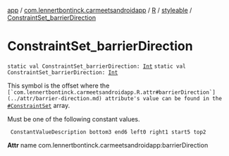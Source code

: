 [app](../../../index.md) / [com.lennertbontinck.carmeetsandroidapp](../../index.md) / [R](../index.md) / [styleable](index.md) / [ConstraintSet_barrierDirection](./-constraint-set_barrier-direction.md)

# ConstraintSet_barrierDirection

`static val ConstraintSet_barrierDirection: `[`Int`](https://kotlinlang.org/api/latest/jvm/stdlib/kotlin/-int/index.html)
`static val ConstraintSet_barrierDirection: `[`Int`](https://kotlinlang.org/api/latest/jvm/stdlib/kotlin/-int/index.html)

This symbol is the offset where the ``[`com.lennertbontinck.carmeetsandroidapp.R.attr#barrierDirection`](../attr/barrier-direction.md) attribute's value can be found in the ``[`#ConstraintSet`](-constraint-set.md) array.

Must be one of the following constant values.

     ConstantValueDescription bottom3 end6 left0 right1 start5 top2

**Attr**
name com.lennertbontinck.carmeetsandroidapp:barrierDirection

